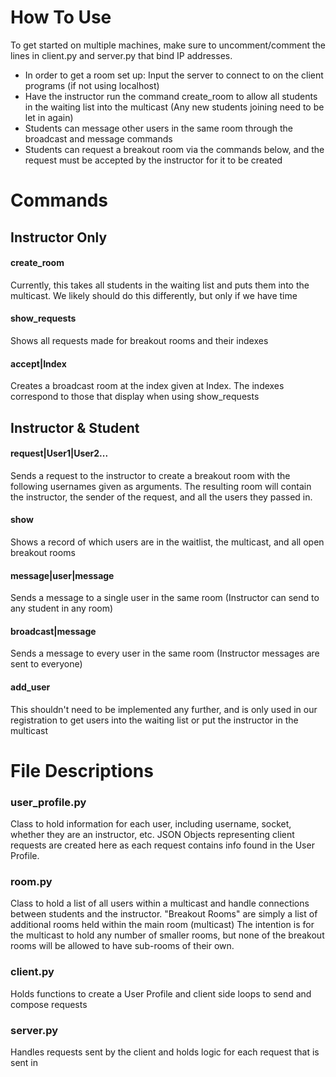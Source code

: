 # How To Use
To get started on multiple machines, make sure to uncomment/comment the lines in client.py and server.py that bind IP addresses. 
- In order to get a room set up: Input the server to connect to on the client programs (if not using localhost)
- Have the instructor run the command create_room to allow all students in the waiting list into the multicast (Any new students joining need to be let in again)
- Students can message other users in the same room through the broadcast and message commands 
- Students can request a breakout room via the commands below, and the request must be accepted by the instructor for it to be created 

# Commands
## Instructor Only
#### create_room
Currently, this takes all students in the waiting list and puts them into the multicast. We likely should do this differently, but only if we have time 
#### show_requests
Shows all requests made for breakout rooms and their indexes
#### accept|Index
Creates a broadcast room at the index given at Index. The indexes correspond to those that display when using show_requests


## Instructor & Student
#### request|User1|User2...
Sends a request to the instructor to create a breakout room with the following usernames given as arguments. 
The resulting room will contain the instructor, the sender of the request, 
and all the users they passed in. 
#### show
Shows a record of which users are in the waitlist, the multicast, and all open breakout rooms
#### message|user|message
Sends a message to a single user in the same room (Instructor can send to any student in any room)
#### broadcast|message
Sends a message to every user in the same room (Instructor messages are sent to everyone)
#### add_user
This shouldn't need to be implemented any further, 
and is only used in our registration to get users into the waiting list or put the instructor in the multicast

# File Descriptions
### user_profile.py
Class to hold information for each user, including username, socket, whether they are an instructor, etc. 
JSON Objects representing client requests are created here as each request contains info found in the User Profile. 

### room.py 
Class to hold a list of all users within a multicast and handle connections between students and the instructor. 
"Breakout Rooms" are simply a list of additional rooms held within the main room (multicast)
The intention is for the multicast to hold any number of smaller rooms, but none of the breakout rooms will be allowed to have sub-rooms of their own. 

### client.py
Holds functions to create a User Profile and client side loops to send and compose requests 

### server.py
Handles requests sent by the client and holds logic for each request that is sent in 
